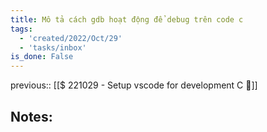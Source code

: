 ```yaml
---
title: Mô tả cách gdb hoạt động để debug trên code c
tags:
  - 'created/2022/Oct/29'
  - 'tasks/inbox'
is_done: False
---
```

previous:: [[$ 221029 - Setup vscode for development C 🔎]]
## Notes:
